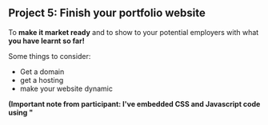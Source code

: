## Project 5: Finish your portfolio website

To **make it market ready** and to show to your potential employers with what **you have learnt so far!**

Some things to consider:
* Get a domain
* get a hosting
* make your website dynamic

**(Important note from participant: I've embedded CSS and Javascript code using "<style>" tags and "<script>" tags into a single HTML page, I didn't keep seperate files for them)**
